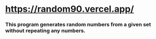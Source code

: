 # https://random90.vercel.app/

### This program generates random numbers from a given set without repeating any numbers.
